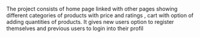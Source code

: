 The project consists of home page linked with other pages showing different categories of products with price and 
ratings , cart with option of adding quantities of products.
It gives new users option to register themselves and previous users to login into their profil
